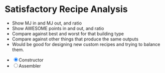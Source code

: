Satisfactory Recipe Analysis
============================

- Show MJ in and MJ out, and ratio
- Show AWESOME points in and out, and ratio
- Compare against best and worst for that building type
- Compare against other things that produce the same outputs
- Would be good for designing new custom recipes and trying to balance them.


* <label><input type=radio name=machine value=constructor checked>Constructor</label>
* <label><input type=radio name=machine value=assembler>Assembler</label>

<form id=recipe></form>

<!-- One of these works on Sikorsky, one works on GH Pages. The other will 404 either way. -->
<script type=module src="/static/satisfactory-recipes.js"></script>
<script type=module src="satisfactory-recipes.js"></script>
